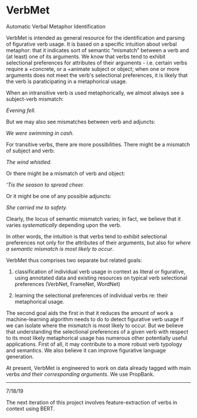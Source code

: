 # VerbMet
Automatic Verbal Metaphor Identification 

VerbMet is intended as general resource for the identification and parsing of figurative verb usage. It is based on a specific intuition about verbal metaphor: that it indicates sort of semantic “mismatch” between a verb and (at least) one of its arguments. We know that verbs tend to exhibit selectional preferences for attributes of their arguments - i.e. certain verbs require a +concrete, or a +animate subject or object; when one or more arguments does not meet the verb's selectional preferences, it is likely that the verb is paraticipating in a metaphorical usage.

When an intransitive verb is used metaphorically, we almost always see a subject-verb mismatch:

*Evening fell.*

But we may also see mismatches between verb and adjuncts: 

*We were swimming in cash.*

For transitive verbs, there are more possibilities. There might be a mismatch of subject and verb: 

*The wind whistled.*

Or there might be a mismatch of verb and object: 

*‘Tis the season to spread cheer.*

Or it might be one of any possible adjuncts: 

*She carried me to safety.*

Clearly, the locus of semantic mismatch varies; in fact, we believe that it varies *systematically* depending upon the verb. 

In other words, the intuition is that verbs tend to exhibit selectional preferences not only for the attributes of their arguments, but also for *where a semantic mismatch is most likely to occur*.

VerbMet thus comprises two separate but related goals:
  1) classification of individual verb usage in context as literal or figurative, using annotated data and existing resources 
  on typical verb selectional preferences (VerbNet, FrameNet, WordNet)
  
  2) learning the selectional preferences of individual verbs re: their metaphorical usage.
  
The second goal aids the first in that it reduces the amount of work a machine-learning algorithm needs to do to detect figurative verb usage if we can isolate where the mismatch is most likely to occur. But we believe that understanding the selectional preferences of a given verb with respect to its most likely metaphorical usage has numerous other potentially useful applications. First of all, it may contribute to a more robust verb typology and semantics. We also believe it can improve figurative language generation.

At present, VerbMet is engineered to work on data already tagged with main verbs *and their corresponding arguments*. We use PropBank.

--------

7/18/19

The next iteration of this project involves feature-extraction of verbs in context using BERT.


 

